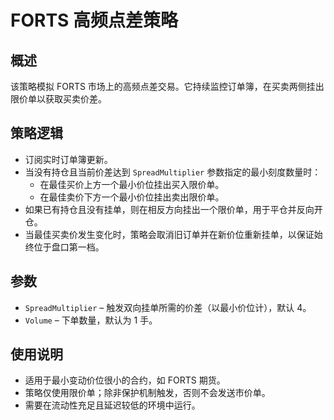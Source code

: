 # FORTS 高频点差策略

## 概述
该策略模拟 FORTS 市场上的高频点差交易。它持续监控订单簿，在买卖两侧挂出限价单以获取买卖价差。

## 策略逻辑
- 订阅实时订单簿更新。
- 当没有持仓且当前价差达到 `SpreadMultiplier` 参数指定的最小刻度数量时：
  - 在最佳买价上方一个最小价位挂出买入限价单。
  - 在最佳卖价下方一个最小价位挂出卖出限价单。
- 如果已有持仓且没有挂单，则在相反方向挂出一个限价单，用于平仓并反向开仓。
- 当最佳买卖价发生变化时，策略会取消旧订单并在新价位重新挂单，以保证始终位于盘口第一档。

## 参数
- `SpreadMultiplier` – 触发双向挂单所需的价差（以最小价位计），默认 4。
- `Volume` – 下单数量，默认为 1 手。

## 使用说明
- 适用于最小变动价位很小的合约，如 FORTS 期货。
- 策略仅使用限价单；除非保护机制触发，否则不会发送市价单。
- 需要在流动性充足且延迟较低的环境中运行。
